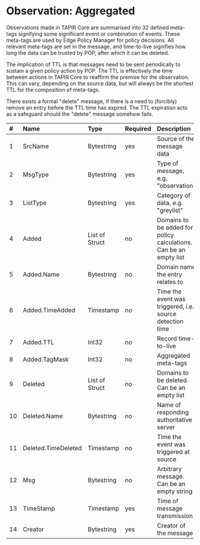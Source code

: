 # Observation: Aggregated

Observations made in TAPIR Core are summarised into 32 defined meta-tags signifying some significant event or combination of events. These meta-tags are used by Edge Policy Manager for policy decisions. All relevant meta-tags are set in the message, and time-to-live signifies how long the data can be trusted by POP, after which it can be deleted. 

The implication of TTL is that messages need to be sent periodically to sustain a given policy action by POP. The TTL is effectively the time between actions in TAPIR Core to reaffirm the premise for the observation. This can vary, depending on the source data, but will always be the shortest TTL for the composition of meta-tags.  

There exists a formal "delete" message, if there is a need to (forcibly) remove an entry before the TTL time has expired. The TTL expiration acts as a safeguard should the "delete" message somehow fails. 


| #  |  Name                | Type           | Required | Description|
|:---| :------------------- | :------------- |:-------- | :------------- |
| 1  | SrcName              | Bytestring     | yes      | Source of the message data |
| 2  | MsgType              | Bytestring     | yes      | Type of message, e.g. "observation" | 
| 3  | ListType             | Bytestring     | yes      | Category of data, e.g. "greylist" |
| 4  | Added                | List of Struct | no       | Domains to be added for policy calculations. Can be an empty list |
| 5  | Added.Name           | Bytestring     | no       | Domain name the entry relates to |
| 6  | Added.TimeAdded      | Timestamp      | no       | Time the event was triggered, i.e. source detection time |
| 7  | Added.TTL            | Int32          | no       | Record time-to-live |
| 8  | Added.TagMask        | Int32          | no       | Aggregated meta-tags |
| 9  | Deleted              | List of Struct | no       | Domains to be deleted. Can be an empty list |
| 10 | Deleted.Name         | Bytestring     | no       | Name of responding authoritative server |
| 11 | Deleted.TimeDeleted  | Timestamp      | no       | Time the event was triggered at source |
| 12 | Msg                  | Bytestring     | no       | Arbitrary message. Can be an empty string |
| 13 | TimeStamp            | Timestamp      | yes      | Time of message transmission |
| 14 | Creator              | Bytestring     | yes      | Creator of the message |

